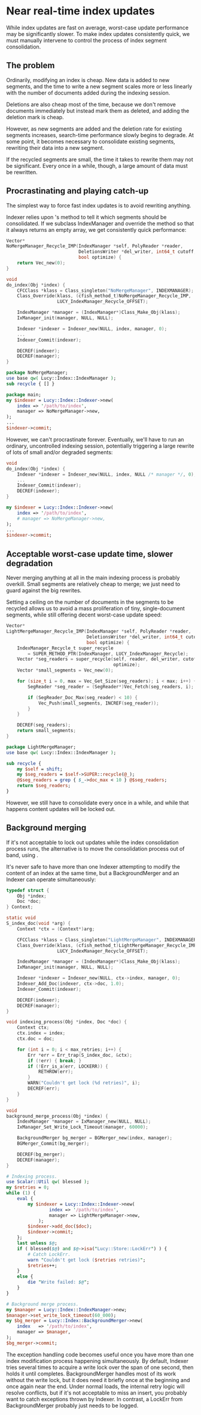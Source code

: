 # Near real-time index updates

While index updates are fast on average, worst-case update performance may be
significantly slower.  To make index updates consistently quick, we must
manually intervene to control the process of index segment consolidation.

## The problem

Ordinarily, modifying an index is cheap. New data is added to new segments,
and the time to write a new segment scales more or less linearly with the
number of documents added during the indexing session.  

Deletions are also cheap most of the time, because we don't remove documents
immediately but instead mark them as deleted, and adding the deletion mark is
cheap.

However, as new segments are added and the deletion rate for existing segments
increases, search-time performance slowly begins to degrade.  At some point,
it becomes necessary to consolidate existing segments, rewriting their data
into a new segment.  

If the recycled segments are small, the time it takes to rewrite them may not
be significant.  Every once in a while, though, a large amount of data must be
rewritten.

## Procrastinating and playing catch-up

The simplest way to force fast index updates is to avoid rewriting anything.

Indexer relies upon [](cfish:lucy.IndexManager)'s
[](cfish:lucy.IndexManager.Recycle) method to tell it which segments should
be consolidated.  If we subclass IndexManager and override the method so that
it always returns an empty array, we get consistently quick performance:

``` c
Vector*
NoMergeManager_Recycle_IMP(IndexManager *self, PolyReader *reader,
                           DeletionsWriter *del_writer, int64_t cutoff,
                           bool optimize) {
    return Vec_new(0);
}

void
do_index(Obj *index) {
    CFCClass *klass = Class_singleton("NoMergeManager", INDEXMANAGER);
    Class_Override(klass, (cfish_method_t)NoMergeManager_Recycle_IMP,
                   LUCY_IndexManager_Recycle_OFFSET);

    IndexManager *manager = (IndexManager*)Class_Make_Obj(klass);
    IxManager_init(manager, NULL, NULL);

    Indexer *indexer = Indexer_new(NULL, index, manager, 0);
    ...
    Indexer_Commit(indexer);

    DECREF(indexer);
    DECREF(manager);
}
```

``` perl
package NoMergeManager;
use base qw( Lucy::Index::IndexManager );
sub recycle { [] }

package main;
my $indexer = Lucy::Index::Indexer->new(
    index => '/path/to/index',
    manager => NoMergeManager->new,
);
...
$indexer->commit;
```

However, we can't procrastinate forever.  Eventually, we'll have to run an
ordinary, uncontrolled indexing session, potentially triggering a large
rewrite of lots of small and/or degraded segments:

``` c
void
do_index(Obj *index) {
    Indexer *indexer = Indexer_new(NULL, index, NULL /* manager */, 0);
    ...
    Indexer_Commit(indexer);
    DECREF(indexer);
}
```

``` perl
my $indexer = Lucy::Index::Indexer->new( 
    index => '/path/to/index', 
    # manager => NoMergeManager->new,
);
...
$indexer->commit;
```

## Acceptable worst-case update time, slower degradation

Never merging anything at all in the main indexing process is probably
overkill.  Small segments are relatively cheap to merge; we just need to guard
against the big rewrites.  

Setting a ceiling on the number of documents in the segments to be recycled
allows us to avoid a mass proliferation of tiny, single-document segments,
while still offering decent worst-case update speed:

``` c
Vector*
LightMergeManager_Recycle_IMP(IndexManager *self, PolyReader *reader,
                              DeletionsWriter *del_writer, int64_t cutoff,
                              bool optimize) {
    IndexManager_Recycle_t super_recycle
        = SUPER_METHOD_PTR(IndexManager, LUCY_IndexManager_Recycle);
    Vector *seg_readers = super_recycle(self, reader, del_writer, cutoff,
                                        optimize);
    Vector *small_segments = Vec_new(0);

    for (size_t i = 0, max = Vec_Get_Size(seg_readers); i < max; i++) {
        SegReader *seg_reader = (SegReader*)Vec_Fetch(seg_readers, i);

        if (SegReader_Doc_Max(seg_reader) < 10) {
            Vec_Push(small_segments, INCREF(seg_reader));
        }
    }

    DECREF(seg_readers);
    return small_segments;
}
```

``` perl
package LightMergeManager;
use base qw( Lucy::Index::IndexManager );

sub recycle {
    my $self = shift;
    my $seg_readers = $self->SUPER::recycle(@_);
    @$seg_readers = grep { $_->doc_max < 10 } @$seg_readers;
    return $seg_readers;
}
```

However, we still have to consolidate every once in a while, and while that
happens content updates will be locked out.

## Background merging

If it's not acceptable to lock out updates while the index consolidation
process runs, the alternative is to move the consolidation process out of
band, using [](cfish:lucy.BackgroundMerger).

It's never safe to have more than one Indexer attempting to modify the content
of an index at the same time, but a BackgroundMerger and an Indexer can
operate simultaneously:

``` c
typedef struct {
    Obj *index;
    Doc *doc;
} Context;

static void
S_index_doc(void *arg) {
    Context *ctx = (Context*)arg;

    CFCClass *klass = Class_singleton("LightMergeManager", INDEXMANAGER);
    Class_Override(klass, (cfish_method_t)LightMergeManager_Recycle_IMP,
                   LUCY_IndexManager_Recycle_OFFSET);

    IndexManager *manager = (IndexManager*)Class_Make_Obj(klass);
    IxManager_init(manager, NULL, NULL);

    Indexer *indexer = Indexer_new(NULL, ctx->index, manager, 0);
    Indexer_Add_Doc(indexer, ctx->doc, 1.0);
    Indexer_Commit(indexer);

    DECREF(indexer);
    DECREF(manager);
}

void indexing_process(Obj *index, Doc *doc) {
    Context ctx;
    ctx.index = index;
    ctx.doc = doc;

    for (int i = 0; i < max_retries; i++) {
        Err *err = Err_trap(S_index_doc, &ctx);
        if (!err) { break; }
        if (!Err_is_a(err, LOCKERR)) {
            RETHROW(err);
        }
        WARN("Couldn't get lock (%d retries)", i);
        DECREF(err);
    }
}

void
background_merge_process(Obj *index) {
    IndexManager *manager = IxManager_new(NULL, NULL);
    IxManager_Set_Write_Lock_Timeout(manager, 60000);

    BackgroundMerger bg_merger = BGMerger_new(index, manager);
    BGMerger_Commit(bg_merger);

    DECREF(bg_merger);
    DECREF(manager);
}
```

``` perl
# Indexing process.
use Scalar::Util qw( blessed );
my $retries = 0;
while (1) {
    eval {
        my $indexer = Lucy::Index::Indexer->new(
                index => '/path/to/index',
                manager => LightMergeManager->new,
            );
        $indexer->add_doc($doc);
        $indexer->commit;
    };
    last unless $@;
    if ( blessed($@) and $@->isa("Lucy::Store::LockErr") ) {
        # Catch LockErr.
        warn "Couldn't get lock ($retries retries)";
        $retries++;
    }
    else {
        die "Write failed: $@";
    }
}

# Background merge process.
my $manager = Lucy::Index::IndexManager->new;
$manager->set_write_lock_timeout(60_000);
my $bg_merger = Lucy::Index::BackgroundMerger->new(
    index   => '/path/to/index',
    manager => $manager,
);
$bg_merger->commit;
```

The exception handling code becomes useful once you have more than one index
modification process happening simultaneously.  By default, Indexer tries
several times to acquire a write lock over the span of one second, then holds
it until [](cfish:lucy.Indexer.Commit) completes.  BackgroundMerger handles
most of its work
without the write lock, but it does need it briefly once at the beginning and
once again near the end.  Under normal loads, the internal retry logic will
resolve conflicts, but if it's not acceptable to miss an insert, you probably
want to catch [](cfish:lucy.LockErr) exceptions thrown by Indexer.  In
contrast, a LockErr from BackgroundMerger probably just needs to be logged.

